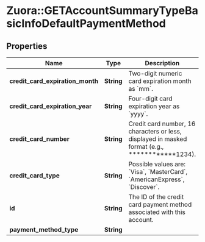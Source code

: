 # Zuora::GETAccountSummaryTypeBasicInfoDefaultPaymentMethod

## Properties
Name | Type | Description | Notes
------------ | ------------- | ------------- | -------------
**credit_card_expiration_month** | **String** | Two-digit numeric card expiration month as &#x60;mm&#x60;.  | [optional] 
**credit_card_expiration_year** | **String** | Four-digit card expiration year as &#x60;yyyy&#x60;.  | [optional] 
**credit_card_number** | **String** | Credit card number, 16 characters or less, displayed in masked format (e.g., ************1234).  | [optional] 
**credit_card_type** | **String** | Possible values are: &#x60;Visa&#x60;, &#x60;MasterCard&#x60;, &#x60;AmericanExpress&#x60;, &#x60;Discover&#x60;.  | [optional] 
**id** | **String** | The ID of the credit card payment method associated with this account.  | [optional] 
**payment_method_type** | **String** |  | [optional] 


